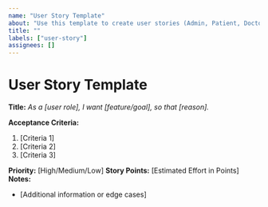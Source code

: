 ```yaml
---
name: "User Story Template"
about: "Use this template to create user stories (Admin, Patient, Doctor)"
title: ""
labels: ["user-story"]
assignees: []
---
```



# User Story Template

**Title:**
_As a [user role], I want [feature/goal], so that [reason]._

**Acceptance Criteria:**
1. [Criteria 1]
2. [Criteria 2]
3. [Criteria 3]

**Priority:** [High/Medium/Low]
**Story Points:** [Estimated Effort in Points]
**Notes:**
- [Additional information or edge cases]
